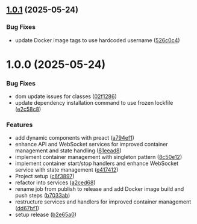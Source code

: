 ## [1.0.1](https://github.com/cfstcyr/docker-switchboard/compare/v1.0.0...v1.0.1) (2025-05-24)


### Bug Fixes

* update Docker image tags to use hardcoded username ([526c0c4](https://github.com/cfstcyr/docker-switchboard/commit/526c0c484cf1c1d98b7b3f71c4f69a8e699e8c02))

# 1.0.0 (2025-05-24)


### Bug Fixes

* dom update issues for classes ([02f1286](https://github.com/cfstcyr/docker-switchboard/commit/02f12861dadb4823c29b39b4dfb50925c67a6c4f))
* update dependency installation command to use frozen lockfile ([e2c58c8](https://github.com/cfstcyr/docker-switchboard/commit/e2c58c87dc80ddf2842747e5c33902d76af15cdd))


### Features

* add dynamic components with preact ([a794ef1](https://github.com/cfstcyr/docker-switchboard/commit/a794ef18850dc7112c9824b9ba5ef897be440dad))
* enhance API and WebSocket services for improved container management and state handling ([81eead8](https://github.com/cfstcyr/docker-switchboard/commit/81eead8d42570f64c02ac569001ec04ab93f514d))
* implement container management with singleton pattern ([8c50e12](https://github.com/cfstcyr/docker-switchboard/commit/8c50e12deb1f77278a921cf58c43bdab5bdce34b))
* implement container start/stop handlers and enhance WebSocket service with state management ([e417412](https://github.com/cfstcyr/docker-switchboard/commit/e417412b6cec7e8aa0f40b2ed2129984e0fdf932))
* Project setup ([c6f3897](https://github.com/cfstcyr/docker-switchboard/commit/c6f389768f48b96ea1f63f32dfc64c7a2c96b11a))
* refactor into services ([a2ced68](https://github.com/cfstcyr/docker-switchboard/commit/a2ced6852e1e87cd9e11bd22036f841de63c6f2e))
* rename job from publish to release and add Docker image build and push steps ([b7033ab](https://github.com/cfstcyr/docker-switchboard/commit/b7033abc595f2f32640b25e3a9714f1ea6512ea3))
* restructure services and handlers for improved container management ([dd67bf1](https://github.com/cfstcyr/docker-switchboard/commit/dd67bf19a29335eec77ed9080a4b9d0fc4a2fd36))
* setup release ([b2e65a0](https://github.com/cfstcyr/docker-switchboard/commit/b2e65a03f9253b9eaa4d48acf70caa71bdcffd7b))
